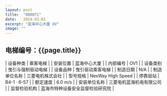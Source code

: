 ```yaml
---
layout: post
title:  "000071"
date:   2024-03-01
excerpt: "蓝海中心大厦 OV"
image: ""
---
```


<h2>电梯编号：{{page.title}}</h2>

| 设备种类     | 乘客电梯                             |
| 安装位置     | 蓝海中心大厦                 |
| 内部编号     | OV1                 |
| 设备类别     | 曳引与强制驱动电梯               |
| 设备品种     | 曳引驱动乘客电梯                 |
| 制造日期     | N/A                 |
| 制造单位名称 | 三菱电机株式会社             |
| 型号规格     | NexWay High Speed                      |
| 停靠层站     | B4-1 · 6-57                           |
| 额定速度     | 6.0 m/s                           |
| 安装单位名称 | 三菱电机蓝海机电有限公司 |
| 监督检验机构 | 蓝海市特种设备安全监督检验研究院 |

